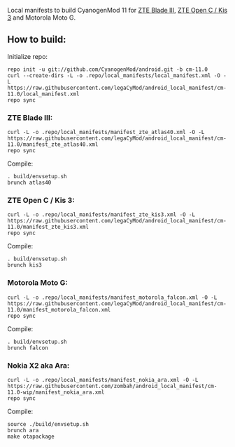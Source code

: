 Local manifests to build CyanogenMod 11 for [ZTE Blade III](http://www.modaco.com/topic/367241-cyanogenmod-11/), [ZTE Open C / Kis 3](http://www.modaco.com/topic/373214-devrom148-cyanogenmod-11-android-444/) and Motorola Moto G.

How to build:
-------------

Initialize repo:

    repo init -u git://github.com/CyanogenMod/android.git -b cm-11.0
    curl --create-dirs -L -o .repo/local_manifests/local_manifest.xml -O -L https://raw.githubusercontent.com/legaCyMod/android_local_manifest/cm-11.0/local_manifest.xml
    repo sync

### ZTE Blade III:

    curl -L -o .repo/local_manifests/manifest_zte_atlas40.xml -O -L https://raw.githubusercontent.com/legaCyMod/android_local_manifest/cm-11.0/manifest_zte_atlas40.xml
    repo sync

Compile:

    . build/envsetup.sh
    brunch atlas40

### ZTE Open C / Kis 3:

    curl -L -o .repo/local_manifests/manifest_zte_kis3.xml -O -L https://raw.githubusercontent.com/legaCyMod/android_local_manifest/cm-11.0/manifest_zte_kis3.xml
    repo sync

Compile:

    . build/envsetup.sh
    brunch kis3

### Motorola Moto G:

    curl -L -o .repo/local_manifests/manifest_motorola_falcon.xml -O -L https://raw.githubusercontent.com/legaCyMod/android_local_manifest/cm-11.0/manifest_motorola_falcon.xml
    repo sync

Compile:

    . build/envsetup.sh
    brunch falcon

### Nokia X2 aka Ara:

    curl -L -o .repo/local_manifests/manifest_nokia_ara.xml -O -L https://raw.githubusercontent.com/zombah/android_local_manifest/cm-11.0-wip/manifest_nokia_ara.xml
    repo sync

Compile:

    source ./build/envsetup.sh
    brunch ara
    make otapackage

